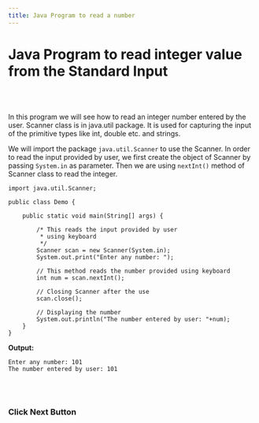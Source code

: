 ```yaml
---
title: Java Program to read a number
---
```


# Java Program to read integer value from the Standard Input
<br><br>

In this program we will see how to read an integer number entered by the user. Scanner class is in java.util package. It is used for capturing the input of the primitive types like int, double etc. and strings.

We will import the package `java.util.Scanner` to use the Scanner. In order to read the input provided by user, we first create the object of Scanner by passing `System.in` as parameter. Then we are using `nextInt()` method of Scanner class to read the integer. 

```
import java.util.Scanner;

public class Demo {

    public static void main(String[] args) {

        /* This reads the input provided by user
         * using keyboard
         */
        Scanner scan = new Scanner(System.in);
        System.out.print("Enter any number: ");

        // This method reads the number provided using keyboard
        int num = scan.nextInt();

        // Closing Scanner after the use
        scan.close();
        
        // Displaying the number 
        System.out.println("The number entered by user: "+num);
    }
}
```

**Output:**

```
Enter any number: 101
The number entered by user: 101
```

<br><br>
### Click Next Button
